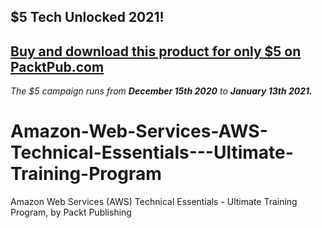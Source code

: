 ## $5 Tech Unlocked 2021!
[Buy and download this product for only $5 on PacktPub.com](https://www.packtpub.com/)
-----
*The $5 campaign         runs from __December 15th 2020__ to __January 13th 2021.__*

# Amazon-Web-Services-AWS-Technical-Essentials---Ultimate-Training-Program
Amazon Web Services (AWS) Technical Essentials - Ultimate Training Program, by Packt Publishing
